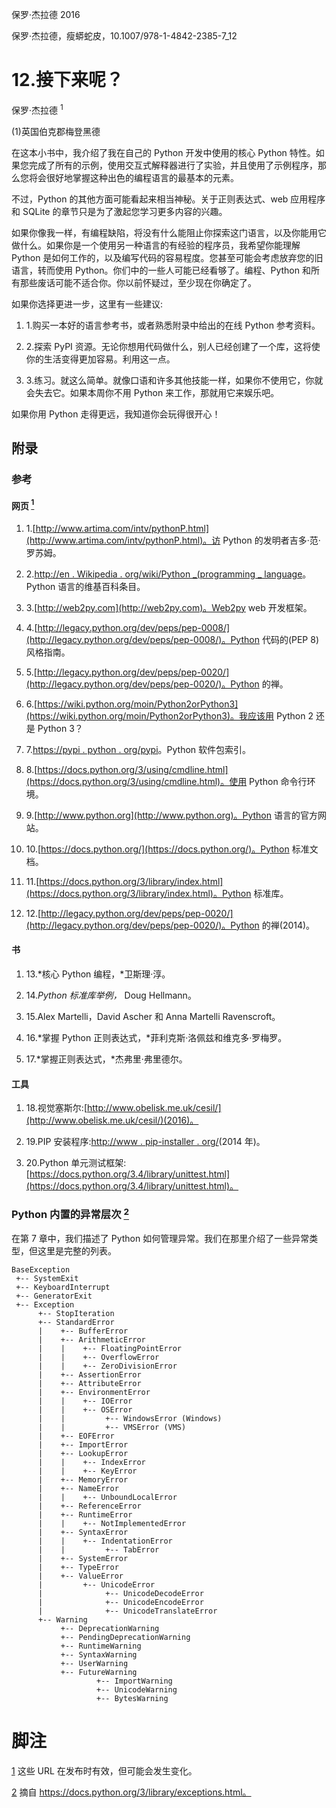 保罗·杰拉德 2016

保罗·杰拉德，瘦蟒蛇皮，10.1007/978-1-4842-2385-7_12

# 12.接下来呢？

保罗·杰拉德 <sup class="calibre14">1</sup>

(1)英国伯克郡梅登黑德

在这本小书中，我介绍了我在自己的 Python 开发中使用的核心 Python 特性。如果您完成了所有的示例，使用交互式解释器进行了实验，并且使用了示例程序，那么您将会很好地掌握这种出色的编程语言的最基本的元素。

不过，Python 的其他方面可能看起来相当神秘。关于正则表达式、web 应用程序和 SQLite 的章节只是为了激起您学习更多内容的兴趣。

如果你像我一样，有编程缺陷，将没有什么能阻止你探索这门语言，以及你能用它做什么。如果你是一个使用另一种语言的有经验的程序员，我希望你能理解 Python 是如何工作的，以及编写代码的容易程度。您甚至可能会考虑放弃您的旧语言，转而使用 Python。你们中的一些人可能已经看够了。编程、Python 和所有那些废话可能不适合你。你以前怀疑过，至少现在你确定了。

如果你选择更进一步，这里有一些建议:

1.  1.购买一本好的语言参考书，或者熟悉附录中给出的在线 Python 参考资料。

2.  2.探索 PyPI 资源。无论你想用代码做什么，别人已经创建了一个库，这将使你的生活变得更加容易。利用这一点。

3.  3.练习。就这么简单。就像口语和许多其他技能一样，如果你不使用它，你就会失去它。如果本周你不用 Python 来工作，那就用它来娱乐吧。

如果你用 Python 走得更远，我知道你会玩得很开心！

## 附录

### 参考

#### 网页 [<sup class="calibre19">1</sup>](#Fn1)

1.  1.[http://www.artima.com/intv/pythonP.html](http://www.artima.com/intv/pythonP.html)。访 Python 的发明者吉多·范·罗苏姆。

2.  2.[http://en . Wikipedia . org/wiki/Python _(programming _ language](http://en.wikipedia.org/wiki/Python_(programming_language))。Python 语言的维基百科条目。

3.  3.[http://web2py.com](http://web2py.com)。Web2py web 开发框架。

4.  4.[http://legacy.python.org/dev/peps/pep-0008/](http://legacy.python.org/dev/peps/pep-0008/)。Python 代码的(PEP 8)风格指南。

5.  5.[http://legacy.python.org/dev/peps/pep-0020/](http://legacy.python.org/dev/peps/pep-0020/)。Python 的禅。

6.  6.[https://wiki.python.org/moin/Python2orPython3](https://wiki.python.org/moin/Python2orPython3)。我应该用 Python 2 还是 Python 3？

7.  7.[https://pypi . python . org/pypi](https://pypi.python.org/pypi)。Python 软件包索引。

8.  8.[https://docs.python.org/3/using/cmdline.html](https://docs.python.org/3/using/cmdline.html)。使用 Python 命令行环境。

9.  9.[http://www.python.org](http://www.python.org)。Python 语言的官方网站。

10.  10.[https://docs.python.org/](https://docs.python.org/)。Python 标准文档。

11.  11.[https://docs.python.org/3/library/index.html](https://docs.python.org/3/library/index.html)。Python 标准库。

12.  12.[http://legacy.python.org/dev/peps/pep-0020/](http://legacy.python.org/dev/peps/pep-0020/)。Python 的禅(2014)。

#### 书

1.  13.*核心 Python 编程，*卫斯理·淳。

2.  14.*Python 标准库举例，* Doug Hellmann。

3.  15.Alex Martelli，David Ascher 和 Anna Martelli Ravenscroft。

4.  16.*掌握 Python 正则表达式，*菲利克斯·洛佩兹和维克多·罗梅罗。

5.  17.*掌握正则表达式，*杰弗里·弗里德尔。

#### 工具

1.  18.视觉塞斯尔:[http://www.obelisk.me.uk/cesil/](http://www.obelisk.me.uk/cesil/)(2016)。

2.  19.PIP 安装程序:[http://www . pip-installer . org/](http://www.pip-installer.org/)(2014 年)。

3.  20.Python 单元测试框架:[https://docs.python.org/3.4/library/unittest.html](https://docs.python.org/3.4/library/unittest.html)。

### Python 内置的异常层次 [<sup class="calibre19">2</sup>](#Fn2)

在第 7 章中，我们描述了 Python 如何管理异常。我们在那里介绍了一些异常类型，但这里是完整的列表。

```
BaseException
 +-- SystemExit
 +-- KeyboardInterrupt
 +-- GeneratorExit
 +-- Exception
      +-- StopIteration
      +-- StandardError
      |    +-- BufferError
      |    +-- ArithmeticError
      |    |    +-- FloatingPointError
      |    |    +-- OverflowError
      |    |    +-- ZeroDivisionError
      |    +-- AssertionError
      |    +-- AttributeError
      |    +-- EnvironmentError
      |    |    +-- IOError
      |    |    +-- OSError
      |    |         +-- WindowsError (Windows)
      |    |         +-- VMSError (VMS)
      |    +-- EOFError
      |    +-- ImportError
      |    +-- LookupError
      |    |    +-- IndexError
      |    |    +-- KeyError
      |    +-- MemoryError
      |    +-- NameError
      |    |    +-- UnboundLocalError
      |    +-- ReferenceError
      |    +-- RuntimeError
      |    |    +-- NotImplementedError
      |    +-- SyntaxError
      |    |    +-- IndentationError
      |    |         +-- TabError
      |    +-- SystemError
      |    +-- TypeError
      |    +-- ValueError
      |         +-- UnicodeError
      |              +-- UnicodeDecodeError
      |              +-- UnicodeEncodeError
      |              +-- UnicodeTranslateError
      +-- Warning
           +-- DeprecationWarning
           +-- PendingDeprecationWarning
           +-- RuntimeWarning
           +-- SyntaxWarning
           +-- UserWarning
           +-- FutureWarning
                   +-- ImportWarning
                   +-- UnicodeWarning
                   +-- BytesWarning
```

# 脚注

[1](#Fn1_source) 这些 URL 在发布时有效，但可能会发生变化。

[2](#Fn2_source) 摘自 https://docs.python.org/3/library/exceptions.html。